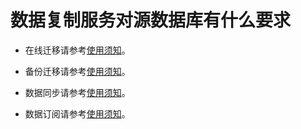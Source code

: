 # 数据复制服务对源数据库有什么要求<a name="drs_01_0106"></a>

-   在线迁移请参考[使用须知](https://support.huaweicloud.com/qs-drs/drs_online_migration.html)。

-   备份迁移请参考[使用须知](https://support.huaweicloud.com/qs-drs/drs_offline_migration.html)。
-   数据同步请参考[使用须知](https://support.huaweicloud.com/qs-drs/drs_06_0003.html)。
-   数据订阅请参考[使用须知](https://support.huaweicloud.com/qs-drs/drs_07_0003.html)。

